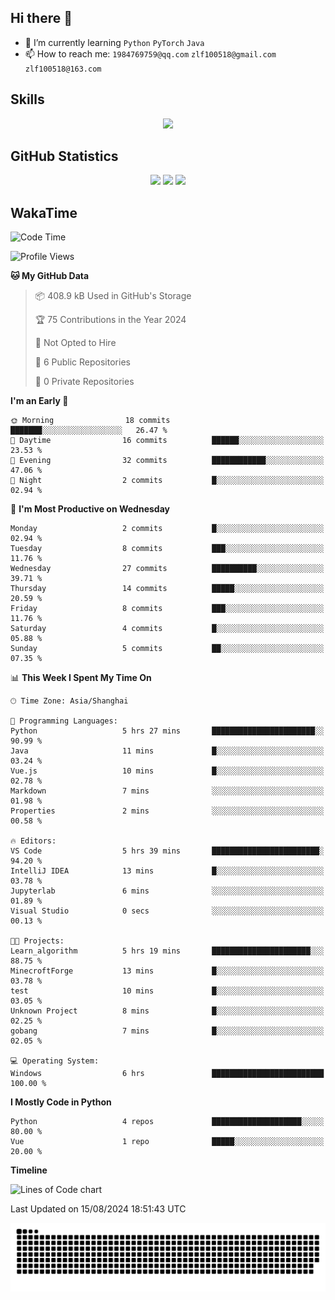 ## Hi there 👋

- 🌱 I’m currently learning `Python` `PyTorch` `Java`
- 📫 How to reach me: `1984769759@qq.com` `zlf100518@gmail.com` `zlf100518@163.com`

## Skills
<div align="center"> <img src="https://skillicons.dev/icons?i=python,linux,git,github,html,css,js" /> </div>

## GitHub Statistics

<div align="center">
  <img src="https://github-readme-stats.vercel.app/api?username=mrcchenfeng&show_icons=true&theme=tokyonight" />
  <img src="https://github-readme-stats.vercel.app/api/top-langs/?username=mrcchenfeng&show_icons=true&theme=tokyonight" />
  <img src="https://github-readme-activity-graph.vercel.app/graph?username=mrcchenfeng&theme=xcode" />
</div>

## WakaTime

<!--START_SECTION:waka-->
![Code Time](http://img.shields.io/badge/Code%20Time-6%20hrs-blue)

![Profile Views](http://img.shields.io/badge/Profile%20Views-1-blue)

**🐱 My GitHub Data** 

> 📦 408.9 kB Used in GitHub's Storage 
 > 
> 🏆 75 Contributions in the Year 2024
 > 
> 🚫 Not Opted to Hire
 > 
> 📜 6 Public Repositories 
 > 
> 🔑 0 Private Repositories 
 > 
**I'm an Early 🐤** 

```text
🌞 Morning                18 commits          ███████░░░░░░░░░░░░░░░░░░   26.47 % 
🌆 Daytime                16 commits          ██████░░░░░░░░░░░░░░░░░░░   23.53 % 
🌃 Evening                32 commits          ████████████░░░░░░░░░░░░░   47.06 % 
🌙 Night                  2 commits           █░░░░░░░░░░░░░░░░░░░░░░░░   02.94 % 
```
📅 **I'm Most Productive on Wednesday** 

```text
Monday                   2 commits           █░░░░░░░░░░░░░░░░░░░░░░░░   02.94 % 
Tuesday                  8 commits           ███░░░░░░░░░░░░░░░░░░░░░░   11.76 % 
Wednesday                27 commits          ██████████░░░░░░░░░░░░░░░   39.71 % 
Thursday                 14 commits          █████░░░░░░░░░░░░░░░░░░░░   20.59 % 
Friday                   8 commits           ███░░░░░░░░░░░░░░░░░░░░░░   11.76 % 
Saturday                 4 commits           █░░░░░░░░░░░░░░░░░░░░░░░░   05.88 % 
Sunday                   5 commits           ██░░░░░░░░░░░░░░░░░░░░░░░   07.35 % 
```


📊 **This Week I Spent My Time On** 

```text
🕑︎ Time Zone: Asia/Shanghai

💬 Programming Languages: 
Python                   5 hrs 27 mins       ███████████████████████░░   90.99 % 
Java                     11 mins             █░░░░░░░░░░░░░░░░░░░░░░░░   03.24 % 
Vue.js                   10 mins             █░░░░░░░░░░░░░░░░░░░░░░░░   02.78 % 
Markdown                 7 mins              ░░░░░░░░░░░░░░░░░░░░░░░░░   01.98 % 
Properties               2 mins              ░░░░░░░░░░░░░░░░░░░░░░░░░   00.58 % 

🔥 Editors: 
VS Code                  5 hrs 39 mins       ████████████████████████░   94.20 % 
IntelliJ IDEA            13 mins             █░░░░░░░░░░░░░░░░░░░░░░░░   03.78 % 
Jupyterlab               6 mins              ░░░░░░░░░░░░░░░░░░░░░░░░░   01.89 % 
Visual Studio            0 secs              ░░░░░░░░░░░░░░░░░░░░░░░░░   00.13 % 

🐱‍💻 Projects: 
Learn_algorithm          5 hrs 19 mins       ██████████████████████░░░   88.75 % 
MinecroftForge           13 mins             █░░░░░░░░░░░░░░░░░░░░░░░░   03.78 % 
test                     10 mins             █░░░░░░░░░░░░░░░░░░░░░░░░   03.05 % 
Unknown Project          8 mins              █░░░░░░░░░░░░░░░░░░░░░░░░   02.25 % 
gobang                   7 mins              █░░░░░░░░░░░░░░░░░░░░░░░░   02.05 % 

💻 Operating System: 
Windows                  6 hrs               █████████████████████████   100.00 % 
```

**I Mostly Code in Python** 

```text
Python                   4 repos             ████████████████████░░░░░   80.00 % 
Vue                      1 repo              █████░░░░░░░░░░░░░░░░░░░░   20.00 % 
```



**Timeline**

![Lines of Code chart](https://raw.githubusercontent.com/mrcchenfeng/mrcchenfeng/main/assets/bar_graph.png)


 Last Updated on 15/08/2024 18:51:43 UTC
<!--END_SECTION:waka-->

<div align="center"><img src="./assets/github-snake-dark.svg" /></div>
